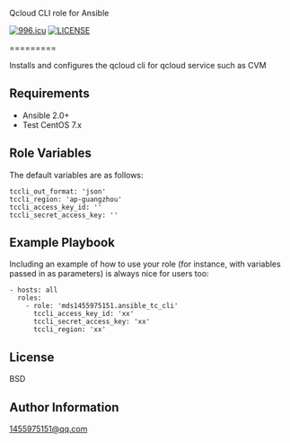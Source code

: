Qcloud CLI role for Ansible

<a href="https://996.icu"><img src="https://img.shields.io/badge/link-996.icu-red.svg" alt="996.icu"></a>
[![LICENSE](https://img.shields.io/badge/license-Anti%20996-blue.svg)](https://github.com/996icu/996.ICU/blob/master/LICENSE)

=========

Installs and configures the qcloud cli for qcloud service such as CVM

Requirements
------------
- Ansible 2.0+
- Test CentOS 7.x

Role Variables
--------------
The default variables are as follows:
```
tccli_out_format: 'json'
tccli_region: 'ap-guangzhou'
tccli_access_key_id: ''
tccli_secret_access_key: ''
```

Example Playbook
----------------

Including an example of how to use your role (for instance, with variables passed in as parameters) is always nice for users too:
```
- hosts: all
  roles:
    - role: 'mds1455975151.ansible_tc_cli'
      tccli_access_key_id: 'xx'
      tccli_secret_access_key: 'xx'
      tccli_region: 'xx'
```
License
-------

BSD

Author Information
------------------

1455975151@qq.com
